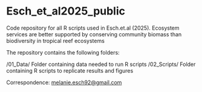 # Esch_et_al2025_public
Code repository for all R scripts used in Esch.et.al (2025). Ecosystem services are better supported by conserving community biomass than biodiversity in tropical reef ecosystems

The repository contains the following folders:

/01_Data/
Folder containing data needed to run R scripts
/02_Scripts/
Folder containing R scripts to replicate results and figures

Correspondence: melanie.esch92@gmail.com
